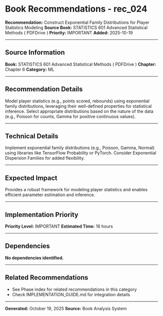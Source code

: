 # Book Recommendations - rec_024

**Recommendation:** Construct Exponential Family Distributions for Player Statistics Modeling
**Source Book:** STATISTICS 601 Advanced Statistical Methods ( PDFDrive )
**Priority:** IMPORTANT
**Added:** 2025-10-19

---

## Source Information

**Book:** STATISTICS 601 Advanced Statistical Methods ( PDFDrive )
**Chapter:** Chapter 6
**Category:** ML

---

## Recommendation Details

Model player statistics (e.g., points scored, rebounds) using exponential family distributions, leveraging their well-defined properties for statistical inference. Select appropriate distributions based on the nature of the data (e.g., Poisson for counts, Gamma for positive continuous values).

---

## Technical Details

Implement exponential family distributions (e.g., Poisson, Gamma, Normal) using libraries like TensorFlow Probability or PyTorch. Consider Exponential Dispersion Families for added flexibility.

---

## Expected Impact

Provides a robust framework for modeling player statistics and enables efficient parameter estimation and inference.

---

## Implementation Priority

**Priority Level:** IMPORTANT
**Estimated Time:** 16 hours

---

## Dependencies

**No dependencies identified.**

---

## Related Recommendations

- See Phase index for related recommendations in this category
- Check IMPLEMENTATION_GUIDE.md for integration details

---

**Generated:** October 19, 2025
**Source:** Book Analysis System
